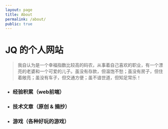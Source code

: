 ```yaml
---
layout: page
title: About
permalink: /about/
public: true
---
```


# JQ 的个人网站
> 我自认为是一个幸福指数比较高的码农，从事着自己喜欢的职业，有一个漂亮的老婆和一个可爱的儿子。虽没有存款，但温饱不愁；虽没有房子，但住着敞亮；虽没有车子，但交通方便；虽不谙世道，但知足常乐！

+ ### 经验积累（web前端）
+ ### 技术文章（原创 & 摘抄）
+ ### 游戏（各种好玩的游戏）
